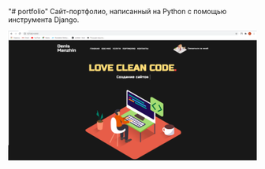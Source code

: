 "# portfolio"
Сайт-портфолио, написанный на Python с помощью инструмента Django. 

![alt text](https://raw.githubusercontent.com/b1td/portfolio/master/portf.png)
